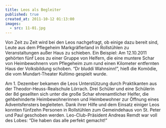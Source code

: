 ```yaml
---
title: Leos als Begleiter
published: true
created_at: 2011-10-12 01:13:00
images:
  - src: 11-01.jpg
---
```


Von Zeit zu Zeit wird bei den Leos nachgefragt, ob einige dazu bereit sind, Leute aus dem Pflegeheim Markgräflerland in Rollstühlen zu Veranstaltungen außer Haus zu schieben. Ein Beispiel: Am 12.10.2011 gehörten fünf Leos zu einer Gruppe von Helfern, die eine muntere Schar von Heimbewohnern vom Pflegeheim zum rund einen Kilometer entfernten Haus der Volksbildung schoben. “Dr bluddi Wahnsinn!”, hieß die Komödie, die vom Mundart-Theater Kultimo gespielt wurde.

Am 1. Dezember bekamen die Leos Unterstützung durch Praktikanten aus der Theodor-Heuss-Realschule Lörrach. Drei Schüler und eine Schülerin der 8d gesellten sich unter die große Schar ehrenamtlicher Helfer, die gehbehinderte Heimbewohnerinnen und Heimbewohner zur Öffnung eines Adventsfensters begleiteten. Dank ihrer Hilfe und dem Einsatz einiger Leos konnten fünfzehn Personen in Rollstühlen zum Gemeindehaus von St. Peter und Paul geschoben werden. Leo-Club-Präsident Andreas Remdt war voll des Lobes: “Die haben das alle perfekt gemacht!”
